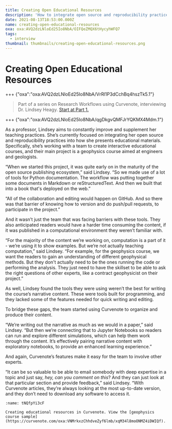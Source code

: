 ```yaml
---
title: Creating Open Educational Resources
description: 'How to integrate open source and reproducibility practices into presenting educational materials.'
date: 2021-08-13T18:53:00.000Z
name: creating-open-educational-resources
oxa: oxa:AVQ2dzLNloEd25Io8NbA/OIFQeZMQX6tHycyhWFQ7
tags:
  - interview
thumbnail: thumbnails/creating-open-educational-resources.png
---
```


# Creating Open Educational Resources

+++ {"oxa":"oxa:AVQ2dzLNloEd25Io8NbA/VrRl1P3dCchBq4hszTk5.1"}

> Part of a series on Research Workflows using Curvenote, interviewing Dr. Lindsey Heagy. [Start at Part 1.](https://curvenote.com/oxa:AVQ2dzLNloEd25Io8NbA/fbD9x9lvsz7sQEqsFV1v)

+++ {"oxa":"oxa:AVQ2dzLNloEd25Io8NbA/qgDkgvQMFJrYQKMX4Mdm.1"}

As a professor, Lindsey aims to constantly improve and supplement her teaching practices. She’s currently focused on integrating her open source and reproducibility practices into how she presents educational materials. Specifically, she’s working with a team to create interactive educational courses, and their main project is a geophysics course aimed at engineers and geologists.

“When we started this project, it was quite early on in the maturity of the open source publishing ecosystem,” said Lindsey. “So we made use of a lot of tools for Python documentation. The workflow was putting together some documents in Markdown or reStructuredText. And then we built that into a book that's deployed on the web.”

“All of the collaboration and editing would happen on GitHub. And so there was that barrier of knowing how to version and do push/pull requests, to participate in the project.”

And it wasn’t just the team that was facing barriers with these tools. They also anticipated readers would have a harder time consuming the content, if it was published in a computational environment they weren’t familiar with.

“For the majority of the content we’re working on, computation is a part of it - we’re using it to show examples. But we’re not actually teaching computation,” said Lindsey. “For example, for the geophysics course, we want the readers to gain an understanding of different geophysical methods. But they don't actually need to be the ones running the code or performing the analysis. They just need to have the skillset to be able to ask the right questions of other experts, like a contract geophysicist on their project.”

As well, Lindsey found the tools they were using weren’t the best for writing the course’s narrative content. These were tools built for programming, and they lacked some of the features needed for quick writing and editing.

To bridge these gaps, the team started using Curvenote to organize and produce their content.

“We’re writing out the narrative as much as we would in a paper,” said Lindsey. “But then we’re connecting that to Jupyter Notebooks so readers can run and explore different simulations, which can help them work through the content. It’s effectively pairing narrative content with exploratory notebooks, to provide an enhanced learning experience.”

And again, Curvenote’s features make it easy for the team to involve other experts.

“It can be so valuable to be able to email somebody with deep expertise in a topic and just say, _hey, can you comment on this_? And they can just look at that particular section and provide feedback,” said Lindsey. “With Curvenote articles, they’re always looking at the most up-to-date version, and they don’t need to download any software to access it.

```{figure} images/AVQ2dzLNloEd25Io8NbA-LaPBG4ClY9OmCA5xscyC-v1.png
:name: tNQfpYi3cF

Creating educational resources in Curvenote. View the [geophysics course sample](https://curvenote.com/oxa:VNMrkxzChhdveZyf6lmb/xqM34l8moONMZ4iDWIQf).
```
